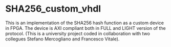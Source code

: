 # SHA256_custom_vhdl
This is an implementation of the SHA256 hash function as a custom device in FPGA. The device is AXI compliant both in FULL and LIGHT version of the protocol. (This is a university project coded in collaboration with two collegues Stefano Mercogliano and Francesco Vitale).
